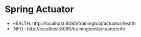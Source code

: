 # Spring Actuator

* HEALTH: http://localhost:8080/trainingtool/actuator/health
* INFO  : http://localhost:8080/trainingtool/actuator/info
